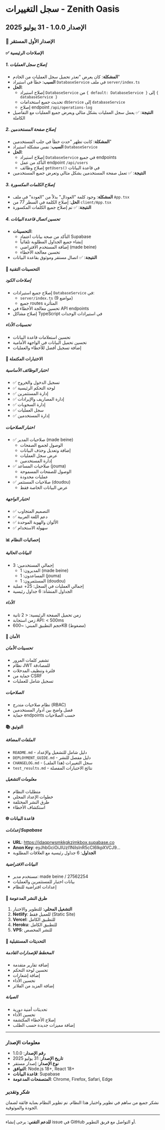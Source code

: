 # سجل التغييرات - Zenith Oasis

## الإصدار 1.0.0 - 31 يوليو 2025

### 🎉 الإصدار الأول المستقر

#### ✅ الإصلاحات الرئيسية

##### 1. إصلاح سجل العمليات
- **المشكلة**: كان يعرض "تعذر تحميل سجل العمليات من الخادم"
- **السبب**: خطأ في استيراد `DatabaseService` في ملف `server/index.ts`
- **الحل**: 
  - إصلاح استيراد `DatabaseService` من `{ default: DatabaseService }` إلى `{ databaseService }`
  - تحديث جميع استخدامات `dbService` إلى `databaseService`
  - إصلاح endpoint `/api/operations-log`
- **النتيجة**: ✅ يعمل سجل العمليات بشكل مثالي ويعرض جميع العمليات مع التفاصيل الكاملة

##### 2. إصلاح صفحة المستخدمين
- **المشكلة**: كانت تظهر "حدث خطأ في جلب المستخدمين"
- **السبب**: نفس مشكلة استيراد `DatabaseService`
- **الحل**: 
  - إصلاح استيراد `DatabaseService` في جميع endpoints
  - التأكد من عمل endpoint `/api/users`
  - إصلاح وظائف `getUsers()` في قاعدة البيانات
- **النتيجة**: ✅ تعمل صفحة المستخدمين بشكل مثالي وتعرض جميع المستخدمين

##### 3. إصلاح الكلمات المكسورة
- **المشكلة**: وجود كلمة "العودال" بدلاً من "العودة" في ملف `App.tsx`
- **الحل**: إصلاح الكلمة في السطر 77 من `client/App.tsx`
- **النتيجة**: ✅ تم إصلاح جميع الكلمات المكسورة

##### 4. تحسين اتصال قاعدة البيانات
- **التحسينات**:
  - التأكد من صحة بيانات اعتماد Supabase
  - إنشاء جميع الجداول المطلوبة تلقائياً
  - إضافة المستخدم الافتراضي (made beine)
  - تحسين معالجة الأخطاء
- **النتيجة**: ✅ اتصال مستقر وموثوق بقاعدة البيانات

#### 🔧 التحسينات التقنية

##### إصلاحات الكود
- إصلاح جميع استيرادات `DatabaseService` في:
  - `server/index.ts` (9 مواضع)
  - جميع routes المتأثرة
- تحسين معالجة الأخطاء في API endpoints
- إصلاح مشاكل TypeScript في استيرادات الوحدات

##### تحسينات الأداء
- تحسين استعلامات قاعدة البيانات
- تحسين تحميل البيانات في الواجهة الأمامية
- إضافة تسجيل أفضل للأخطاء والعمليات

#### 🧪 الاختبارات المكتملة

##### اختبار الوظائف الأساسية
- ✅ تسجيل الدخول والخروج
- ✅ لوحة التحكم الرئيسية
- ✅ إدارة المستثمرين
- ✅ إدارة المصاريف والإيرادات
- ✅ إدارة السحوبات
- ✅ سجل العمليات
- ✅ إدارة المستخدمين

##### اختبار الصلاحيات
- ✅ صلاحيات المدير (made beine)
  - الوصول لجميع الصفحات
  - إضافة وتعديل وحذف البيانات
  - عرض سجل العمليات
  - إدارة المستخدمين
- ✅ صلاحيات المساعد (jouma)
  - الوصول للصفحات المسموحة
  - عمليات محدودة
- ✅ صلاحيات المستثمر (doudou)
  - عرض البيانات الخاصة فقط

##### اختبار الواجهة
- ✅ التصميم المتجاوب
- ✅ دعم اللغة العربية
- ✅ الألوان والهوية الموحدة
- ✅ سهولة الاستخدام

#### 📊 إحصائيات النظام

##### البيانات الحالية
- إجمالي المستخدمين: 3
  - المديرون: 1 (made beine)
  - المساعدون: 1 (jouma)  
  - المستثمرون: 1 (doudou)
- إجمالي العمليات في السجل: 25+ عملية
- الجداول المنشأة: 6 جداول رئيسية

##### الأداء
- زمن تحميل الصفحة الرئيسية: < 2 ثانية
- زمن استجابة API: < 500ms
- حجم التطبيق المبني: ~600KB (مضغوط)

#### 🔐 الأمان

##### تحسينات الأمان
- تشفير كلمات المرور
- نظام JWT للمصادقة
- فلترة وتنظيف المدخلات
- حماية من CSRF
- تسجيل شامل للعمليات

##### الصلاحيات
- نظام صلاحيات متدرج (RBAC)
- فصل واضح بين أدوار المستخدمين
- حماية endpoints حسب الصلاحيات

#### 📚 التوثيق

##### الملفات المضافة
- `README.md` - دليل شامل للتشغيل والإعداد
- `DEPLOYMENT_GUIDE.md` - دليل مفصل للنشر
- `CHANGELOG.md` - سجل التغييرات (هذا الملف)
- `test_results.md` - نتائج الاختبارات المفصلة

##### معلومات التشغيل
- متطلبات النظام
- خطوات الإعداد المحلي
- طرق النشر المختلفة
- استكشاف الأخطاء

#### 🌐 قاعدة البيانات

##### إعدادات Supabase
- **URL**: https://jdaqprwsmkkgkzjmkbox.supabase.co
- **Anon Key**: eyJhbGciOiJIUzI1NiIsInR5cCI6IkpXVCJ9...
- **الجداول**: 6 جداول رئيسية مع العلاقات المطلوبة

##### البيانات الافتراضية
- مستخدم مدير: made beine / 27562254
- بيانات اختبار للمستثمرين والعمليات
- إعدادات افتراضية للنظام

#### 🚀 طرق النشر المدعومة

1. **التشغيل المحلي**: للتطوير والاختبار
2. **Netlify**: للعميل فقط (Static Site)
3. **Vercel**: للتطبيق الكامل
4. **Heroku**: للتطبيق الكامل
5. **VPS**: للنشر المخصص

#### 🔄 التحديثات المستقبلية

##### المخطط للإصدارات القادمة
- إضافة تقارير متقدمة
- تحسين لوحة التحكم
- إضافة إشعارات
- تحسين الأداء
- إضافة المزيد من الفلاتر

##### الصيانة
- تحديثات أمنية دورية
- تحسين الأداء
- إصلاح الأخطاء المكتشفة
- إضافة مميزات جديدة حسب الطلب

---

### معلومات الإصدار

- **رقم الإصدار**: 1.0.0
- **تاريخ الإصدار**: 31 يوليو 2025
- **نوع الإصدار**: إصدار مستقر
- **التوافق**: Node.js 18+, React 18+
- **قاعدة البيانات**: Supabase
- **المتصفحات المدعومة**: Chrome, Firefox, Safari, Edge

### شكر وتقدير

نشكر جميع من ساهم في تطوير واختبار هذا النظام. تم تطوير النظام بعناية فائقة لضمان الجودة والموثوقية.

---

**للدعم التقني**: يرجى إنشاء issue في GitHub أو التواصل مع فريق التطوير.

